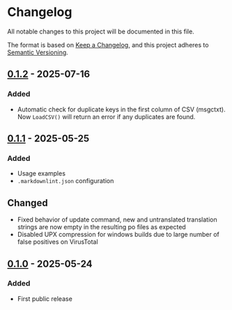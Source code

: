 # Changelog

All notable changes to this project will be documented in this file.

The format is based on [Keep a Changelog][],
and this project adheres to [Semantic Versioning][].

<!--
## Unreleased

### Added
### Changed
### Removed
-->

## [0.1.2][] - 2025-07-16

### Added

* Automatic check for duplicate keys in the first column of CSV (msgctxt).
  Now `LoadCSV()` will return an error if any duplicates are found.

[0.1.2]: https://github.com/WoozyMasta/dayz-stringtable/compare/v0.1.1...v0.1.2

## [0.1.1][] - 2025-05-25

### Added

* Usage examples
* `.markdownlint.json` configuration

## Changed

* Fixed behavior of update command, new and untranslated translation
  strings are now empty in the resulting po files as expected
* Disabled UPX compression for windows builds due to large number of
  false positives on VirusTotal

[0.1.1]: https://github.com/WoozyMasta/dayz-stringtable/compare/v0.1.0...v0.1.1

## [0.1.0][] - 2025-05-24

### Added

* First public release

[0.1.0]: https://github.com/WoozyMasta/dayz-stringtable/tree/v0.1.0

<!--links-->
[Keep a Changelog]: https://keepachangelog.com/en/1.1.0/
[Semantic Versioning]: https://semver.org/spec/v2.0.0.html
